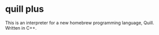 # quill plus
This is an interpreter for a new homebrew programming language, Quill. Written in C++.
